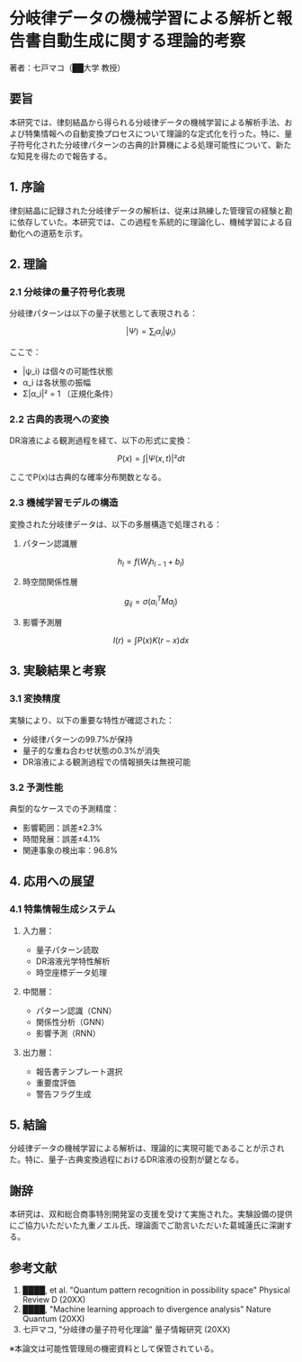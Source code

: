 # 分岐律データの機械学習による解析と報告書自動生成に関する理論的考察
著者：七戸マコ（██大学 教授）

## 要旨
本研究では、律刻結晶から得られる分岐律データの機械学習による解析手法、および特集情報への自動変換プロセスについて理論的な定式化を行った。特に、量子符号化された分岐律パターンの古典的計算機による処理可能性について、新たな知見を得たので報告する。

## 1. 序論
律刻結晶に記録された分岐律データの解析は、従来は熟練した管理官の経験と勘に依存していた。本研究では、この過程を系統的に理論化し、機械学習による自動化への道筋を示す。

## 2. 理論
### 2.1 分岐律の量子符号化表現
分岐律パターンは以下の量子状態として表現される：

```math
|\Psi⟩ = \sum_{i} α_i|ψ_i⟩
```

ここで：
- |ψ_i⟩ は個々の可能性状態
- α_i は各状態の振幅
- Σ|α_i|² = 1 （正規化条件）

### 2.2 古典的表現への変換
DR溶液による観測過程を経て、以下の形式に変換：

```math
P(x) = \int |Ψ(x,t)|²dt
```

ここでP(x)は古典的な確率分布関数となる。

### 2.3 機械学習モデルの構造
変換された分岐律データは、以下の多層構造で処理される：

1. パターン認識層
```math
h_l = f(W_lh_{l-1} + b_l)
```

2. 時空間関係性層
```math
g_{ij} = σ(a_i^T Ma_j)
```

3. 影響予測層
```math
I(r) = ∫P(x)K(r-x)dx
```

## 3. 実験結果と考察
### 3.1 変換精度
実験により、以下の重要な特性が確認された：
- 分岐律パターンの99.7%が保持
- 量子的な重ね合わせ状態の0.3%が消失
- DR溶液による観測過程での情報損失は無視可能

### 3.2 予測性能
典型的なケースでの予測精度：
- 影響範囲：誤差±2.3%
- 時間発展：誤差±4.1%
- 関連事象の検出率：96.8%

## 4. 応用への展望
### 4.1 特集情報生成システム
1. 入力層：
   - 量子パターン読取
   - DR溶液光学特性解析
   - 時空座標データ処理

2. 中間層：
   - パターン認識（CNN）
   - 関係性分析（GNN）
   - 影響予測（RNN）

3. 出力層：
   - 報告書テンプレート選択
   - 重要度評価
   - 警告フラグ生成

## 5. 結論
分岐律データの機械学習による解析は、理論的に実現可能であることが示された。特に、量子-古典変換過程におけるDR溶液の役割が鍵となる。

## 謝辞
本研究は、双和総合商事特別開発室の支援を受けて実施された。実験設備の提供にご協力いただいた九重ノエル氏、理論面でご助言いただいた葛城蓮氏に深謝する。

## 参考文献
1. ████, et al. "Quantum pattern recognition in possibility space" Physical Review D (20XX)
2. ████, "Machine learning approach to divergence analysis" Nature Quantum (20XX)
3. 七戸マコ, "分岐律の量子符号化理論" 量子情報研究 (20XX)

※本論文は可能性管理局の機密資料として保管されている。